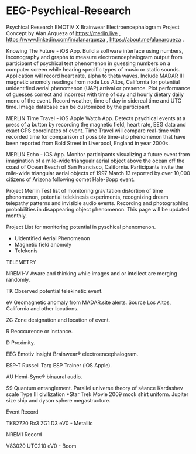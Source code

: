 # EEG-Psychical-Research
Psychical Research EMOTIV X Brainwear Electroencephalogram
Project Concept by Alan Arqueza of https://merlin.live , 
https://www.linkedin.com/in/alanarqueza , https://about.me/alanarqueza .

Knowing The Future - iOS App. Build a software interface using numbers, inconography and graphs to measure electroencephalogram output from participant of psychical test phenomenon in guessing numbers on a computer screen while hearing specific types of music or static sounds. Application will record heart rate, alpha to theta waves. Include MADAR III magnetic anomoly readings from node Los Altos, California for potential unidentified aerial phenomenon (UAP) arrival or presence. Plot performance of guesses correct and incorrect with time of day and hourly dietary daily menu of the event. Record weather, time of day in sidereal time and UTC time.  Image database can be customized by the participant.

MERLIN Time Travel - iOS Apple Watch App. Detects psychical events at a press of a button by recording the magnetic field, heart rate, EEG data and exact GPS coordinates of event. Time Travel will compare real-time with recorded time for comparison of possible time-slip phenomenon that have been reported from Bold Street in Liverpool, England in year 2000s.

MERLIN Echo - iOS App. Monitor participants visualizing a future event from imagination of a mile-wide triangualr aerial object above the ocean off the coast of Ocean Beach of San Francisco, California. Participants invite the mile-wide triangular aerial objects of 1997 March 13 reported by over 10,000 citizens of Arizona following comet Hale-Bopp event. 

Project Merlin Test list of monitoring gravitation distortion of time phenomenon, potential telekinesis experiments, recognizing dream telepathy patterns and invisible audio events. Recording and photographing probabilities in disappearing object phenomenon. This page will be updated monthly.

Project List for monitoring potential in pyschical phenomenon.
- Uidentified Aerial Phenomenon
- Magnetic field anomoly
- Telekenis




TELEMETRY

NREM1-V Aware and thinking while images and or intellect are merging randomly.

TK Observed potential telekinetic event.

eV Geomagnetic anomaly from MADAR.site alerts. Source Los Altos, California and other locations.

ZG Zone designation and location of event.

R Reoccurence or instance.

D Proximity.

EEG Emotiv Insight Brainwear® electroencephalogram.

ESP-T Russell Targ ESP Trainer (iOS Apple).

AU Hemi-Sync® binaural audio.

S9 Quantum entanglement. Parallel universe theory of séance Kardashev scale Type III civilization *Star Trek Movie 2009 mock shirt uniform. Jupiter size ship and dyson sphere megastructure.




Event Record

TK82720 Rx3 ZG1 D3 eV0 - Metallic

NREM1 Record

V83020 UTC210 eV0 - Boom



